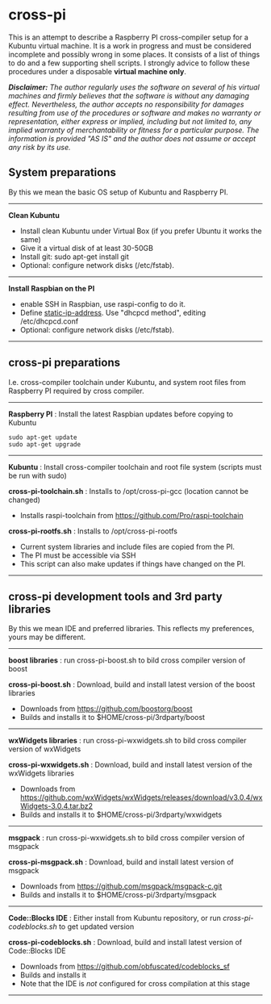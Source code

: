 # cross-pi
This is an attempt to describe a Raspberry PI cross-compiler setup for a Kubuntu virtual machine. 
It is a work in progress and must be considered incomplete and possibly wrong in some places. 
It consists of a list of things to do and a few supporting shell scripts. I strongly advice to follow 
these procedures under a disposable **virtual machine only**. 

***Disclaimer:*** _The author regularly uses the software on several of his virtual machines and firmly believes that the software 
is without any damaging effect. Nevertheless, the author accepts no responsibility for damages resulting 
from use of the procedures or software and makes no warranty or representation, either express or implied, 
including but not limited to, any implied warranty of merchantability or fitness for a particular purpose.
The information is provided "AS IS" and the author does not assume or accept any risk by its use._


  
## System preparations
By this we mean the basic OS setup of Kubuntu and Raspberry PI.

---

**Clean Kubuntu** 
  * Install clean Kubuntu under Virtual Box (if you prefer Ubuntu it works the same)
  * Give it a virtual disk of at least 30-50GB
  * Install git: sudo apt-get install git
  * Optional: configure network disks (/etc/fstab).

---
  
**Install Raspbian on the PI**
  * enable SSH in Raspbian, use raspi-config to do it.
  * Define  <a href="https://raspberrypi.stackexchange.com/questions/37920/how-do-i-set-up-networking-wifi-static-ip-address</a>">static-ip-address</a>. 
    Use "dhcpcd method", editing /etc/dhcpcd.conf
  * Optional: configure network disks (/etc/fstab).

---

## cross-pi preparations
I.e. cross-compiler toolchain under Kubuntu, and system root files from Raspberry PI required by cross compiler.

---

**Raspberry PI** : Install the latest Raspbian updates before copying to Kubuntu
```
sudo apt-get update
sudo apt-get upgrade
```

---

**Kubuntu** : Install cross-compiler toolchain and root file system (scripts must be run with sudo)

**cross-pi-toolchain.sh** : Installs to /opt/cross-pi-gcc (location cannot be changed)
  * Installs raspi-toolchain from https://github.com/Pro/raspi-toolchain
	  
**cross-pi-rootfs.sh** : Installs to /opt/cross-pi-rootfs
  * Current system libraries and include files are copied from the PI.
  * The PI must be accessible via SSH 
  * This script can also make updates if things have changed on the PI.

---
  
## cross-pi development tools and 3rd party libraries
By this we mean IDE and preferred libraries. This reflects my preferences, yours may be different.

---
  
**boost libraries** : run cross-pi-boost.sh to bild cross compiler version of boost

**cross-pi-boost.sh** : Download, build and install latest version of the boost libraries
  * Downloads from https://github.com/boostorg/boost
  * Builds and installs it to $HOME/cross-pi/3rdparty/boost


---
  
**wxWidgets libraries** : run cross-pi-wxwidgets.sh to bild cross compiler version of wxWidgets

**cross-pi-wxwidgets.sh** : Download, build and install latest version of the wxWidgets libraries
  * Downloads from https://github.com/wxWidgets/wxWidgets/releases/download/v3.0.4/wxWidgets-3.0.4.tar.bz2
  * Builds and installs it to $HOME/cross-pi/3rdparty/wxwidgets

---
  
**msgpack** : run cross-pi-wxwidgets.sh to bild cross compiler version of msgpack

**cross-pi-msgpack.sh** : Download, build and install latest version of msgpack 
  * Downloads from https://github.com/msgpack/msgpack-c.git
  * Builds and installs it to $HOME/cross-pi/3rdparty/msgpack

---

**Code::Blocks IDE** : Either install from Kubuntu repository, or run _cross-pi-codeblocks.sh_ to get updated version

**cross-pi-codeblocks.sh** : Download, build and install latest version of Code::Blocks IDE
  * Downloads from https://github.com/obfuscated/codeblocks_sf 
  * Builds and installs it
  * Note that the IDE is *not* configured for cross compilation at this stage
  
---